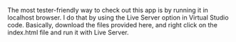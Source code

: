 The most tester-friendly way to check out this app is by running it in localhost browser. 
I do that by using the Live Server option in Virtual Studio code.
Basically, download the files provided here, and right click on the index.html file and run it with Live Server.
